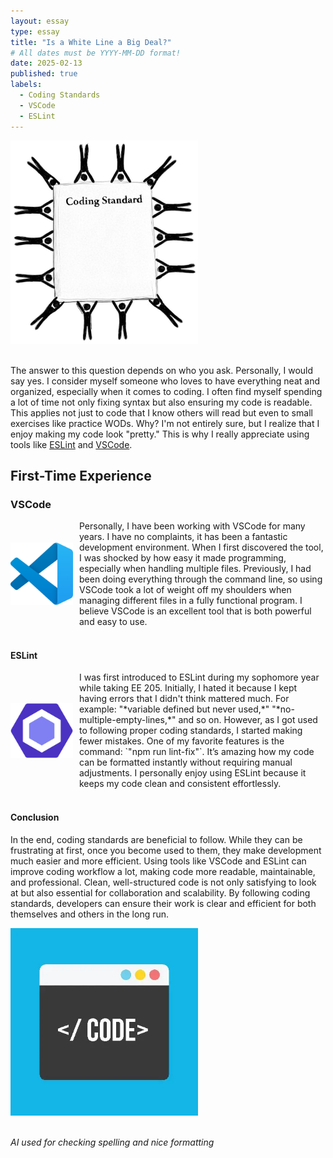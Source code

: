 ```yaml
---
layout: essay
type: essay
title: "Is a White Line a Big Deal?"
# All dates must be YYYY-MM-DD format!
date: 2025-02-13
published: true
labels:
  - Coding Standards
  - VSCode
  - ESLint
---
```


<div class="text-center p-4">
<img width="300px" class="rounded center pe-4" src="../img/essayCodingStandards/codingStandardsPic.jpg">
</div>
<br>  

The answer to this question depends on who you ask. Personally, I would say yes. I consider myself someone who loves to have everything neat and organized, especially when it comes to coding. I often find myself spending a lot of time not only fixing syntax but also ensuring my code is readable. This applies not just to code that I know others will read but even to small exercises like practice WODs. Why? I'm not entirely sure, but I realize that I enjoy making my code look "pretty." This is why I really appreciate using tools like [ESLint](https://eslint.org) and [VSCode](https://code.visualstudio.com).  

## **First-Time Experience**  

### **VSCode**  
<div style="display: flex; align-items: center;">
    <img width="100px" class="rounded pe-4" src="../img/essayCodingStandards/VSCodeLogo.png" style="margin-right: 10px;">
    <div>
        Personally, I have been working with VSCode for many years. I have no complaints, it has been a fantastic development environment. When I first discovered the tool, I was shocked by how easy it made programming, especially when handling multiple files. Previously, I had been doing everything through the command line, so using VSCode took a lot of weight off my shoulders when managing different files in a fully functional program. I believe VSCode is an excellent tool that is both powerful and easy to use.  
    </div>
</div>  

<br>

#### **ESLint**  
<div style="display: flex; align-items: center;">
    <img width="100px" class="rounded pe-4" src="../img/essayCodingStandards/ESLintLogo.png" style="margin-right: 10px;">
    <div>
        I was first introduced to ESLint during my sophomore year while taking EE 205. Initially, I hated it because I kept having errors that I didn't think mattered much. For example: "*variable defined but never used,*" "*no-multiple-empty-lines,*" and so on. However, as I got used to following proper coding standards, I started making fewer mistakes. One of my favorite features is the command: `"npm run lint-fix"`. It’s amazing how my code can be formatted instantly without requiring manual adjustments. I personally enjoy using ESLint because it keeps my code clean and consistent effortlessly.  
    </div>
</div>

<br>

#### **Conclusion**  
In the end, coding standards are beneficial to follow. While they can be frustrating at first, once you become used to them, they make development much easier and more efficient. Using tools like VSCode and ESLint can improve coding workflow a lot, making code more readable, maintainable, and professional. Clean, well-structured code is not only satisfying to look at but also essential for collaboration and scalability. By following coding standards, developers can ensure their work is clear and efficient for both themselves and others in the long run.   

<div class="text-center p-4">
<img width="300px" class="rounded center pe-4" src="../img/essayCodingStandards/codingStandardsPic2.jpg">
</div>
<br>  

*AI used for checking spelling and nice formatting*
